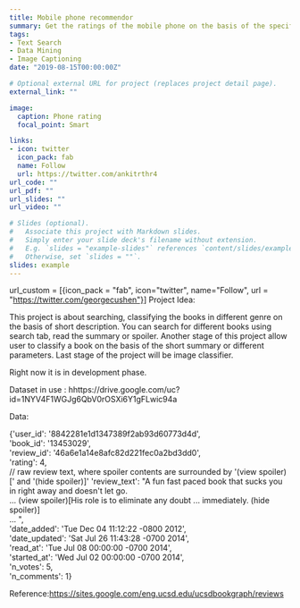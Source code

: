 ```yaml
---
title: Mobile phone recommendor
summary: Get the ratings of the mobile phone on the basis of the specification and past user reviews. 
tags:
- Text Search
- Data Mining
- Image Captioning
date: "2019-08-15T00:00:00Z"

# Optional external URL for project (replaces project detail page).
external_link: ""

image:
  caption: Phone rating
  focal_point: Smart

links:
- icon: twitter
  icon_pack: fab
  name: Follow
  url: https://twitter.com/ankitrthr4
url_code: ""
url_pdf: ""
url_slides: ""
url_video: ""

# Slides (optional).
#   Associate this project with Markdown slides.
#   Simply enter your slide deck's filename without extension.
#   E.g. `slides = "example-slides"` references `content/slides/example-slides.md`.
#   Otherwise, set `slides = ""`.
slides: example
---
```

url_custom = [{icon_pack = "fab", icon="twitter", name="Follow", url = "https://twitter.com/georgecushen"}]
Project Idea:


This project is about searching, classifying the books in different genre on the basis of short description. You can search for different books using search tab, read the summary or spoiler. Another stage of this project allow user to classify a book on the basis of the short summary or different parameters.
Last stage of the project will be image classifier.

Right now it is in development phase.

Dataset in use : hhttps://drive.google.com/uc?id=1NYV4F1WGJg6QbV0rOSXi6Y1gFLwic94a

Data:

{'user_id': '8842281e1d1347389f2ab93d60773d4d',                                                               
 'book_id': '13453029',                                                                                       
 'review_id': '46a6e1a14e8afc82d221fec0a2bd3dd0',                                                             
 'rating': 4,                                                                                                 
// raw review text, where spoiler contents are surrounded by '(view spoiler)[' and '(hide spoiler)]'
 'review_text': "A fun fast paced book that sucks you in right away and doesn't let go.                       
                 ... (view spoiler)[His role is to eliminate any doubt ... immediately. (hide spoiler)]       
                 ... ",                                                                                       
 'date_added': 'Tue Dec 04 11:12:22 -0800 2012',                                                              
 'date_updated': 'Sat Jul 26 11:43:28 -0700 2014',                                                            
 'read_at': 'Tue Jul 08 00:00:00 -0700 2014',                                                                 
 'started_at': 'Wed Jul 02 00:00:00 -0700 2014',                                                              
 'n_votes': 5,                                                                                                
 'n_comments': 1} 

Reference:https://sites.google.com/eng.ucsd.edu/ucsdbookgraph/reviews